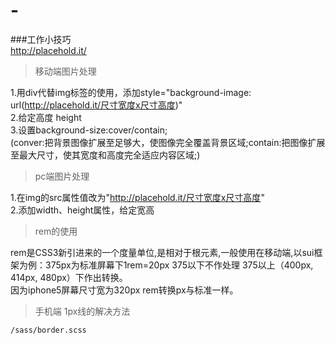 # -
###工作小技巧  
  http://placehold.it/ 
>移动端图片处理 


1.用div代替img标签的使用，添加style="background-image: url(http://placehold.it/尺寸宽度x尺寸高度)"  
2.给定高度 height  
3.设置background-size:cover/contain;  
(conver:把背景图像扩展至足够大，使图像完全覆盖背景区域;contain:把图像扩展至最大尺寸，使其宽度和高度完全适应内容区域;)  
  
>pc端图片处理  


1.在img的src属性值改为"http://placehold.it/尺寸宽度x尺寸高度"  
2.添加width、height属性，给定宽高  
  
  
>rem的使用  
  
  
rem是CSS3新引进来的一个度量单位,是相对于根元素<html>,一般使用在移动端,以sui框架为例：375px为标准屏幕下1rem=20px 375以下不作处理 375以上（400px, 414px, 480px）下作出转换。  
因为iphone5屏幕尺寸宽为320px rem转换px与标准一样。


>手机端 1px线的解决方法

    /sass/border.scss

